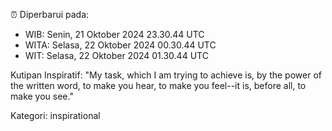 ⏰ Diperbarui pada:
- WIB: Senin, 21 Oktober 2024 23.30.44 UTC
- WITA: Selasa, 22 Oktober 2024 00.30.44 UTC
- WIT: Selasa, 22 Oktober 2024 01.30.44 UTC

Kutipan Inspiratif:
"My task, which I am trying to achieve is, by the power of the written word, to make you hear, to make you feel--it is, before all, to make you see."


Kategori: inspirational

